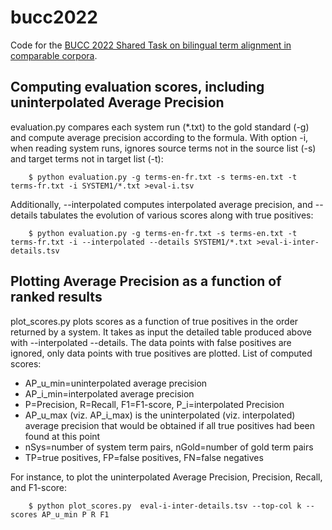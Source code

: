 # bucc2022
Code for the [BUCC 2022 Shared Task on bilingual term alignment in comparable corpora](https://comparable.limsi.fr/bucc2022/bucc2022-task.html).

## Computing evaluation scores, including uninterpolated Average Precision

evaluation.py compares each system run (*.txt) to the gold standard (-g) and compute average precision according to the formula.  With option -i, when reading system runs, ignores source terms not in the source list (-s) and target terms not in target list (-t):

```
    $ python evaluation.py -g terms-en-fr.txt -s terms-en.txt -t terms-fr.txt -i SYSTEM1/*.txt >eval-i.tsv
```

Additionally, --interpolated computes interpolated average precision, and --details tabulates the evolution of various scores along with true positives:

```
    $ python evaluation.py -g terms-en-fr.txt -s terms-en.txt -t terms-fr.txt -i --interpolated --details SYSTEM1/*.txt >eval-i-inter-details.tsv
```

## Plotting Average Precision as a function of ranked results

plot_scores.py plots scores as a function of true positives in the order returned by a system.  It takes as input the detailed table produced above with --interpolated --details.  The data points with false positives are ignored, only data points with true positives are plotted.  List of computed scores:

- AP_u_min=uninterpolated average precision
- AP_i_min=interpolated average precision
- P=Precision, R=Recall, F1=F1-score, P_i=interpolated Precision
- AP_u_max (viz. AP_i_max) is the uninterpolated (viz. interpolated) average precision that would be obtained if all true positives had been found at this point
- nSys=number of system term pairs, nGold=number of gold term pairs
- TP=true positives, FP=false positives, FN=false negatives

For instance, to plot the uninterpolated Average Precision, Precision, Recall, and F1-score:

```
	$ python plot_scores.py  eval-i-inter-details.tsv --top-col k --scores AP_u_min P R F1
```

